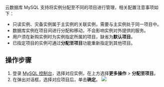 云数据库 MySQL 支持将实例分配至不同的项目进行管理，相关配置注意事项如下：
- 只读实例、灾备实例属于主实例的关联实例，需要与主实例处于同一项目中。
- 数据库实例在项目间进行分配和移动，不会影响实例对外提供的服务。
- 用户须在新购实例时为实例指定所属的项目，缺省为**默认项目**。
- 已指定项目的实例可通过**分配至项目**功能重新指定到其他项目。

## 操作步骤
1. 登录 [MySQL 控制台](https://console.cloud.tencent.com/cdb/)，选择对应实例，在上方选择**更多操作** > **分配至项目**。
2. 在弹出对话框，选择对应项目后，单击**确定**。
![](https://main.qcloudimg.com/raw/00ddccf18b6bff5d13e003bc62fc8a12.png)
